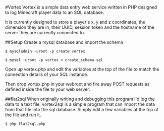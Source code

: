 

#Vortex Vortex is a simple data entry web service written in PHP designed to log Minecraft player data to an SQL database.

It is currently designed to store a player's x, y and z coordinates, the dimension they are in, their UUID, session token and the hostname of the server they are currently connected to.

##Setup Create a mysql database and import the schema

    $ mysqladmin -uroot -p create vortex

    $ mysql -uroot -p vortex < create_schema.sql

Open up vortex.php and edit the variables at the top of the file to match the connection details of your SQL instance.

Then drop vortex.php in your webroot and fire away POST requests as defined inside the file to your web server.

##flat2sql When originally writing and debugging this program I'd log the data to a text file. vortex2sql is a simple program that can import the data from that file into the sql database. Simply edit a few variables at the top of the file and run it.

    $ php flat2sql.php

